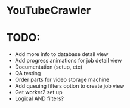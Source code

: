 # YouTubeCrawler

# TODO:
- Add more info to database detail view
- Add progress animations for job detail view
- Documentation (setup, etc)
- QA testing
- Order parts for video storage machine
- Add queuing filters option to create job view
- Get worker2 set up
- Logical AND filters?
